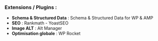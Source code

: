 ### Extensions / Plugins :

- **Schema & Structured Data** : Schema & Structured Data for WP & AMP
- **SEO** : Rankmath - YoastSEO
- **Image ALT** : Alt Manager
- **Optimisation globale** : WP Rocket